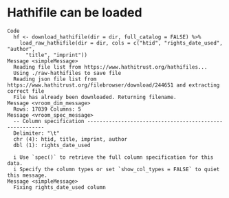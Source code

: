 # Hathifile can be loaded

    Code
      hf <- download_hathifile(dir = dir, full_catalog = FALSE) %>%
        load_raw_hathifile(dir = dir, cols = c("htid", "rights_date_used", "author",
          "title", "imprint"))
    Message <simpleMessage>
      Reading file list from https://www.hathitrust.org/hathifiles...
      Using ./raw-hathifiles to save file
      Reading json file list from https://www.hathitrust.org/filebrowser/download/244651 and extracting correct file
      File has already been downloaded. Returning filename.
    Message <vroom_dim_message>
      Rows: 17039 Columns: 5
    Message <vroom_spec_message>
      -- Column specification --------------------------------------------------------
      Delimiter: "\t"
      chr (4): htid, title, imprint, author
      dbl (1): rights_date_used
      
      i Use `spec()` to retrieve the full column specification for this data.
      i Specify the column types or set `show_col_types = FALSE` to quiet this message.
    Message <simpleMessage>
      Fixing rights_date_used column

